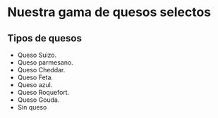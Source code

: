 # Nuestra gama de quesos selectos

## Tipos de quesos

- Queso Suizo. 
- Queso parmesano. 
- Queso Cheddar. 
- Queso Feta. 
- Queso azul. 
- Queso Roquefort. 
- Queso Gouda.
- Sin queso